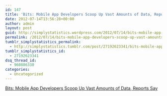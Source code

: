 ```yaml
---
id: 147
title: 'Bits: Mobile App Developers Scoop Up Vast Amounts of Data, Reports Say'
date: 2012-07-14T13:56:28+00:00
author: admin
layout: post
guid: http://simplystatistics.wordpress.com/2012/07/14/bits-mobile-app-developers-scoop-up-vast-amounts-of
permalink: /2012/07/14/bits-mobile-app-developers-scoop-up-vast-amounts-of/
tumblr_simplystatistics_permalink:
  - http://simplystatistics.tumblr.com/post/27192623341/bits-mobile-app-developers-scoop-up-vast-amounts-of
tumblr_simplystatistics_id:
  - 27192623341
dsq_thread_id:
  - 960886330
categories:
  - Uncategorized
---
```

[Bits: Mobile App Developers Scoop Up Vast Amounts of Data, Reports Say](http://bits.blogs.nytimes.com/2012/07/12/mobile-app-developers-scoop-up-vast-amounts-of-data-reports-say/?smid=tu-share)